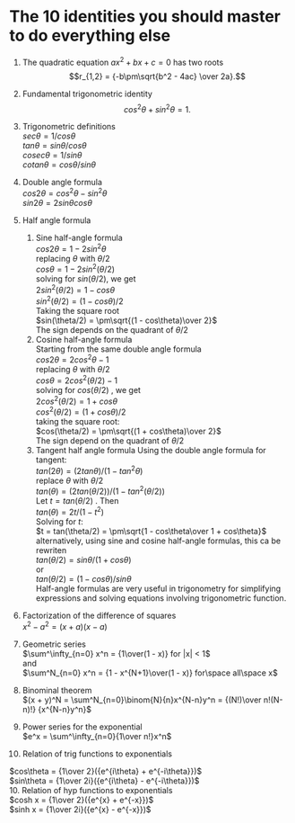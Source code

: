 # The 10 identities you should master to do everything else

1. The quadratic equation $`ax^2+bx+c=0`$ has two roots  
$$r_{1,2} = {-b\pm\sqrt{b^2 - 4ac} \over 2a}.$$

2. Fundamental trigonometric identity
$$cos^2\theta + sin^2\theta = 1.$$

3. Trigonometric definitions  
$sec\theta = 1/cos\theta$  
$tan\theta = sin\theta/cos\theta$  
$cosec\theta = 1/sin\theta$  
$cotan\theta = cos\theta/sin\theta$  

4. Double angle formula  
$cos2\theta = cos^2\theta - sin^2\theta$  
$sin2\theta = 2sin\theta cos\theta$  


5. Half angle formula
   1. Sine half-angle formula  
$cos2\theta = 1 - 2sin^2\theta$  
replacing $\theta$ with $\theta/2$  
$cos\theta = 1 - 2sin^2(\theta/2)$  
solving for  $sin(\theta/2)$, we get  
$2sin^2(\theta/2) = 1 - cos\theta$  
$sin^2(\theta/2) = (1 - cos\theta)/2$  
Taking the square root  
$sin(\theta/2) = \pm\sqrt{(1 - cos\theta)\over 2}$  
The sign depends on the quadrant of $\theta/2$  
   1. Cosine half-angle formula  
Starting from the same double angle formula  
$cos2\theta = 2cos^2\theta - 1$  
replacing $\theta$ with $\theta/2$  
$cos\theta = 2cos^2(\theta/2) - 1$  
solving for $cos(\theta/2)$ , we get  
$2cos^2(\theta/2) = 1 + cos\theta$  
$cos^2(\theta/2) = (1 + cos\theta)/2$  
taking the square root:  
$cos(\theta/2) = \pm\sqrt{(1 + cos\theta)\over 2}$  
The sign depend on the quadrant of $\theta/2$  
   1. Tangent half angle formula
Using the double angle formula for tangent:  
$tan(2\theta) = (2tan\theta)/(1 - tan^2\theta)$  
replace $\theta$  with $\theta/2$  
$tan(\theta) = (2tan(\theta/2))/(1 - tan^2(\theta/2))$  
Let $t = tan(\theta/2)$  . Then  
$tan(\theta) = 2t/(1 - t^2)$  
Solving for $t$:  
$t = tan(\theta/2) = \pm\sqrt{1 - cos\theta\over 1 + cos\theta}$  
alternatively, using sine and cosine half-angle formulas, this ca be rewriten  
$tan(\theta/2) = sin\theta/(1 + cos\theta)$  
or  
$tan(\theta/2) = (1 - cos\theta)/sin\theta$  
Half-angle formulas are very useful in trigonometry for simplifying expressions and solving equations involving trigonometric function.  

6. Factorization of the difference of squares  
$x^2 - a^2 = (x + a)(x - a)$  
7. Geometric series  
$\sum^\infty_{n=0} x^n = {1\over(1 - x)} for |x| < 1$  
and  
$\sum^N_{n=0} x^n = {1 - x^{N+1}\over(1 - x)} for\space all\space x$  
8. Binominal theorem  
$(x + y)^N = \sum^N_{n=0}\binom{N}{n}x^{N-n}y^n = {(N!)\over n!(N-n)!} {x^{N-n}y^n}$  
9. Power series for the exponential  
$e^x = \sum^\infty_{n=0}{1\over n!}x^n$  
10. Relation of trig functions to exponentials
    
$cos\theta = {1\over 2}({e^{i\theta} + e^{-i\theta}})$  
$sin\theta = {1\over 2i}({e^{i\theta} - e^{-i\theta}})$  
10. Relation of hyp functions to exponentials  
$cosh x = {1\over 2}({e^{x} + e^{-x}})$  
$sinh x = {1\over 2i}({e^{x} - e^{-x}})$   





